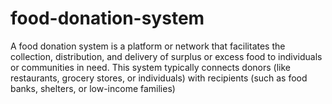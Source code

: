 # food-donation-system
A food donation system is a platform or network that facilitates the collection, distribution, and delivery of surplus or excess food to individuals or communities in need. This system typically connects donors (like restaurants, grocery stores, or individuals) with recipients (such as food banks, shelters, or low-income families)
